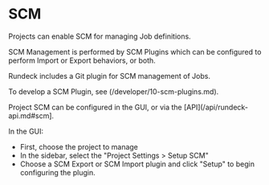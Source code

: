 # SCM

Projects can enable SCM for managing Job definitions.

SCM Management is performed by SCM Plugins
which can be configured to perform Import or Export behaviors, or both.

Rundeck includes a Git plugin for SCM management of Jobs.

To develop a SCM Plugin, see (/developer/10-scm-plugins.md).

Project SCM can be configured in the GUI, or via the [API](/api/rundeck-api.md#scm].

In the GUI:

- First, choose the project to manage
- In the sidebar, select the "Project Settings > Setup SCM"
- Choose a SCM Export or SCM Import plugin and click "Setup" to begin configuring the plugin.
